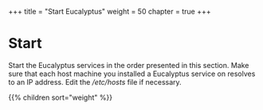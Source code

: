 +++
title = "Start Eucalyptus"
weight = 50
chapter = true
+++


# Start
Start the Eucalyptus services in the order presented in this section. Make sure that each host machine you installed a Eucalyptus service on resolves to an IP address. Edit the */etc/hosts* file if necessary. 



{{% children sort="weight" %}}
